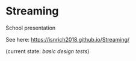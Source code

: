 # Streaming
School presentation

See here:
https://isnrich2018.github.io/Streaming/

(current state: _basic design tests_)
